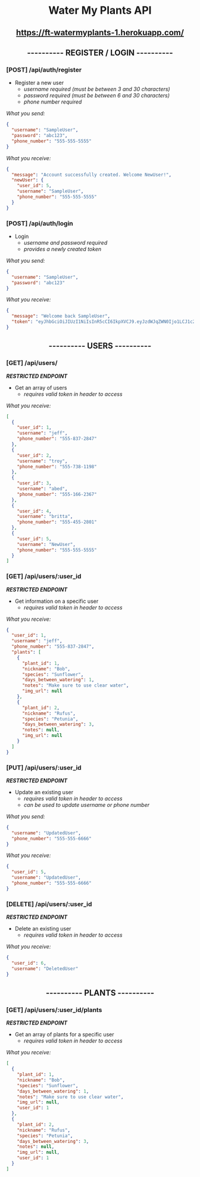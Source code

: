 # <p align="center">Water My Plants API</p>

## <p align="center">https://ft-watermyplants-1.herokuapp.com/</p>

## <p align="center">---------- REGISTER / LOGIN ----------</p>

### [POST] /api/auth/register

- Register a new user
  - _username required (must be between 3 and 30 characters)_
  - _password required (must be between 6 and 30 characters)_
  - _phone number required_

_What you send:_

```json
{
  "username": "SampleUser",
  "password": "abc123",
  "phone_number": "555-555-5555"
}
```

_What you receive:_

```json
{
  "message": "Account successfully created. Welcome NewUser!",
  "newUser": {
    "user_id": 5,
    "username": "SampleUser",
    "phone_number": "555-555-5555"
  }
}
```

### [POST] /api/auth/login

- Login
  - _username and password required_
  - _provides a newly created token_

_What you send:_

```json
{
  "username": "SampleUser",
  "password": "abc123"
}
```

_What you receive:_

```json
{
  "message": "Welcome back SampleUser",
  "token": "eyJhbGciOiJIUzI1NiIsInR5cCI6IkpXVCJ9.eyJzdWJqZWN0Ijo1LCJ1c2VybmFtZSI6Ik5ld1VzZXIiLCJpYXQiOjE2MjcyNjY4MDYsImV4cCI6MTYyNzM1MzIwNn0.J1dFd3ghUPYVTodsaAU3Bg2RRcmYM_1oOe-96nvLLUg"
}
```

##

## <p align="center">---------- USERS ----------</p>

### [GET] /api/users/

**_RESTRICTED ENDPOINT_**

- Get an array of users
  - _requires valid token in header to access_

_What you receive:_

```json
[
  {
    "user_id": 1,
    "username": "jeff",
    "phone_number": "555-837-2847"
  },
  {
    "user_id": 2,
    "username": "troy",
    "phone_number": "555-738-1198"
  },
  {
    "user_id": 3,
    "username": "abed",
    "phone_number": "555-166-2367"
  },
  {
    "user_id": 4,
    "username": "britta",
    "phone_number": "555-455-2801"
  },
  {
    "user_id": 5,
    "username": "NewUser",
    "phone_number": "555-555-5555"
  }
]
```

### [GET] /api/users/:user_id

**_RESTRICTED ENDPOINT_**

- Get information on a specific user
  - _requires valid token in header to access_

_What you receive:_

```json
{
  "user_id": 1,
  "username": "jeff",
  "phone_number": "555-837-2847",
  "plants": [
    {
      "plant_id": 1,
      "nickname": "Bob",
      "species": "Sunflower",
      "days_between_watering": 1,
      "notes": "Make sure to use clear water",
      "img_url": null
    },
    {
      "plant_id": 2,
      "nickname": "Rufus",
      "species": "Petunia",
      "days_between_watering": 3,
      "notes": null,
      "img_url": null
    }
  ]
}
```

### [PUT] /api/users/:user_id

**_RESTRICTED ENDPOINT_**

- Update an existing user
  - _requires valid token in header to access_
  - _can be used to update username or phone number_

_What you send:_

```json
{
  "username": "UpdatedUser",
  "phone_number": "555-555-6666"
}
```

_What you receive:_

```json
{
  "user_id": 5,
  "username": "UpdatedUser",
  "phone_number": "555-555-6666"
}
```

### [DELETE] /api/users/:user_id

**_RESTRICTED ENDPOINT_**

- Delete an existing user
  - _requires valid token in header to access_

_What you receive:_

```json
{
  "user_id": 6,
  "username": "DeletedUser"
}
```

## <p align="center">---------- PLANTS ----------</p>

### [GET] /api/users/:user_id/plants

**_RESTRICTED ENDPOINT_**

- Get an array of plants for a specific user
  - _requires valid token in header to access_

_What you receive:_

```json
[
  {
    "plant_id": 1,
    "nickname": "Bob",
    "species": "Sunflower",
    "days_between_watering": 1,
    "notes": "Make sure to use clear water",
    "img_url": null,
    "user_id": 1
  },
  {
    "plant_id": 2,
    "nickname": "Rufus",
    "species": "Petunia",
    "days_between_watering": 3,
    "notes": null,
    "img_url": null,
    "user_id": 1
  }
]
```
